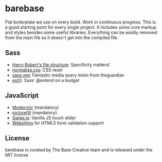 # barebase
Flat boilerplate we use on every build. Work in continuous progress.
This is a good starting point for every single project. It includes some core markup and styles besides some useful libraries. Everything can be easlily removed from the main file so it doesn't get into the compiled file.

## Sass
- [Harry Robert's file structure](http://cssguidelin.es/): Specificity matters!
- [normalize.css](http://necolas.github.io/normalize.css/): CSS reset
- [sass-mq](https://github.com/sass-mq/sass-mq): Fantastic media query mixin from theguardian
- [ext()](http://jaicab.com/ext/): Sass' @extend on a budget

## JavaScript
- [Modernizr](http://modernizr.com/) (mandatory)
- [picturefill](https://github.com/scottjehl/picturefill) (mandatory)
- [Swipe.js](https://github.com/thebird/Swipe): Vanilla JS touch slider
- [Webshims](http://afarkas.github.io/webshim/demos/) for HTML5 form validation support


## License
barebase is curated by The Base Creative team and is released under the MIT license